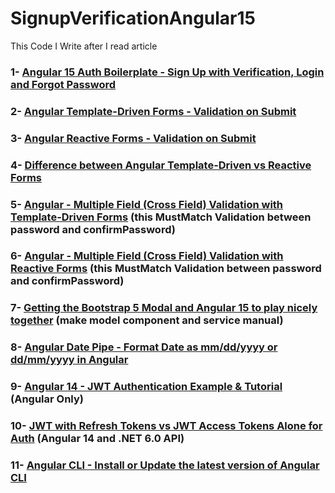 # SignupVerificationAngular15
 This Code I Write after I read article 

### 1- [Angular 15 Auth Boilerplate - Sign Up with Verification, Login and Forgot Password](https://jasonwatmore.com/angular-15-auth-boilerplate-sign-up-with-verification-login-and-forgot-password#home-component-html)
<!--   
other source control is 
https://github.com/cornflourblue/angular-15-signup-verification-boilerplate
-->
### 2- [Angular Template-Driven Forms - Validation on Submit](https://jasonwatmore.com/angular-template-driven-forms-validation-on-submit)
### 3- [Angular Reactive Forms - Validation on Submit](https://jasonwatmore.com/angular-reactive-forms-validation-on-submit)
### 4- [Difference between Angular Template-Driven vs Reactive Forms](https://jasonwatmore.com/angular-template-driven-vs-reactive-forms)
### 5- [Angular - Multiple Field (Cross Field) Validation with Template-Driven Forms](https://jasonwatmore.com/angular-multiple-field-cross-field-validation-with-template-driven-forms)  (this MustMatch Validation between password and confirmPassword)
### 6- [Angular - Multiple Field (Cross Field) Validation with Reactive Forms](https://jasonwatmore.com/angular-multiple-field-cross-field-validation-with-reactive-forms)  (this MustMatch Validation between password and confirmPassword)
### 7- [Getting the Bootstrap 5 Modal and Angular 15 to play nicely together](https://jasonwatmore.com/getting-the-bootstrap-5-modal-and-angular-15-to-play-nicely-together) (make model component and service manual)
### 8- [Angular Date Pipe - Format Date as mm/dd/yyyy or dd/mm/yyyy in Angular](https://jasonwatmore.com/angular-date-pipe-format-date-as-mm-dd-yyyy-or-dd-mm-yyyy-in-angular)
<!--   
other source control is 
[https://github.com/cornflourblue/angular-15-signup-verification-boilerplate](https://github.com/cornflourblue/bootstrap-5-modal-angular-15)https://github.com/cornflourblue/bootstrap-5-modal-angular-15
-->
### 9- [Angular 14 - JWT Authentication Example & Tutorial](https://jasonwatmore.com/post/2022/11/15/angular-14-jwt-authentication-example-tutorial) (Angular Only)
### 10- [JWT with Refresh Tokens vs JWT Access Tokens Alone for Auth](https://jasonwatmore.com/jwt-with-refresh-tokens-vs-jwt-access-tokens-alone-for-auth) (Angular 14 and .NET 6.0 API)

### 11- [Angular CLI - Install or Update the latest version of Angular CLI](https://jasonwatmore.com/post/2022/11/09/angular-cli-install-or-update-the-latest-version-of-angular-cli)
